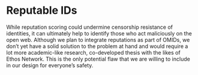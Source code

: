 # Reputable IDs

While reputation scoring could undermine censorship resistance of identities, it can ultimately help to identify those who act maliciously on the open web. Although we plan to integrate reputations as part of OMIDs, we don’t yet have a solid solution to the problem at hand and would require a lot more academic-like research, co-developed thesis with the likes of Ethos Network. This is the only potential flaw that we are willing to include in our design for everyone’s safety.
